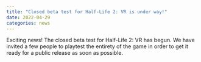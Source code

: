 ```yaml
---
title: "Closed beta test for Half-Life 2: VR is under way!"
date: 2022-04-29
categories: news
---
```


Exciting news! The closed beta test for Half-Life 2: VR has begun.
We have invited a few people to playtest the entirety of the game in order to
get it ready for a public release as soon as possible.
